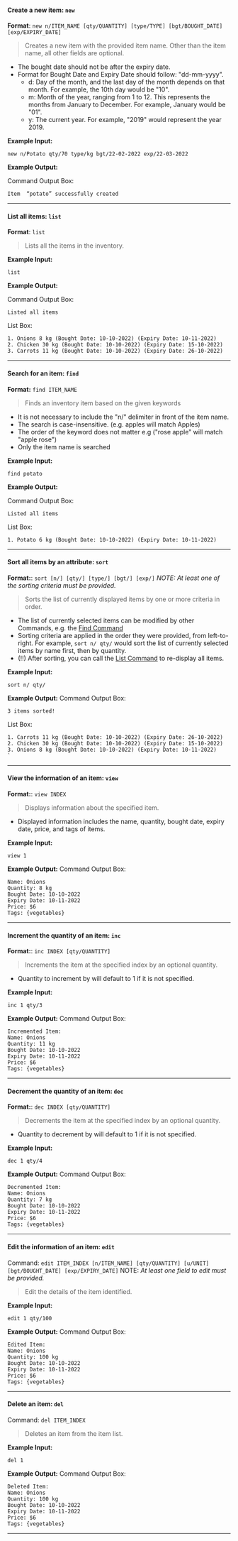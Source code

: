 <!-- markdownlint-disable-file first-line-h1 -->
#### Create a new item: `new`

<!-- TODO: YX -->
**Format**: `new n/ITEM_NAME [qty/QUANTITY] [type/TYPE] [bgt/BOUGHT_DATE] [exp/EXPIRY_DATE]`

> Creates a new item with the provided item name. Other than the item name, all other fields are optional.

* The bought date should not be after the expiry date. 
* Format for Bought Date and Expiry Date should follow: "dd-mm-yyyy".
  * d: Day of the month, and the last day of the month depends on that month. For example, the 10th day would be "10".
  * m: Month of the year, ranging from 1 to 12. This represents the months from January to December. For example, January would be "01".
  * y: The current year. For example, "2019" would represent the year 2019.  

**Example Input:**

```text
new n/Potato qty/70 type/kg bgt/22-02-2022 exp/22-03-2022
```

**Example Output:**

Command Output Box:
```text
Item  “potato” successfully created
```

---

#### List all items: `list`
<!-- TODO: YX (add price, remarks to displayed items) -->
**Format**: `list`

> Lists all the items in the inventory.

**Example Input:**

```text
list
```

**Example Output:**

Command Output Box:
```text
Listed all items
```

List Box:
```text
1. Onions 8 kg (Bought Date: 10-10-2022) (Expiry Date: 10-11-2022)
2. Chicken 30 kg (Bought Date: 10-10-2022) (Expiry Date: 15-10-2022)
3. Carrots 11 kg (Bought Date: 10-10-2022) (Expiry Date: 26-10-2022)
```


---

#### Search for an item: `find`
<!-- TODO: YX (ditto as list) -->
**Format:** `find ITEM_NAME`

> Finds an inventory item based on the given keywords
* It is not necessary to include the "n/" delimiter in front of the item name.
* The search is case-insensitive. (e.g. apples will match Apples)
* The order of the keyword does not matter e.g ("rose apple" will match "apple rose")
* Only the item name is searched


**Example Input:**

```text
find potato
```

**Example Output:**

Command Output Box:
```text
Listed all items
```

List Box:
```text
1. Potato 6 kg (Bought Date: 10-10-2022) (Expiry Date: 10-11-2022)
```
---

#### Sort all items by an attribute: `sort`
<!-- TODO: YX -->
**Format:**: `sort [n/] [qty/] [type/] [bgt/] [exp/]`
_NOTE: At least one of the sorting criteria must be provided._

> Sorts the list of currently displayed items by one or more criteria in order.
* The list of currently selected items can be modified by other Commands, e.g. the [Find Command](#Find)
* Sorting criteria are applied in the order they were provided, from left-to-right. For example, `sort n/ qty/` would sort the list of currently selected items by name first, then by quantity.
* (!!) After sorting, you can call the [List Command](#List) to re-display all items.

**Example Input:**
```text
sort n/ qty/
```

**Example Output:**
Command Output Box:
```text
3 items sorted!
```

List Box:
```text
1. Carrots 11 kg (Bought Date: 10-10-2022) (Expiry Date: 26-10-2022)
2. Chicken 30 kg (Bought Date: 10-10-2022) (Expiry Date: 15-10-2022)
3. Onions 8 kg (Bought Date: 10-10-2022) (Expiry Date: 10-11-2022)
`
```
---

#### View the information of an item: `view`
<!-- TODO: YX -->
**Format:**: `view INDEX`
> Displays information about the specified item.
* Displayed information includes the name, quantity, bought date, expiry date, price, and tags of items.

**Example Input:**
```text
view 1 
```

**Example Output:**
Command Output Box:
```text
Name: Onions
Quantity: 8 kg
Bought Date: 10-10-2022
Expiry Date: 10-11-2022
Price: $6
Tags: {vegetables}
```
---

#### Increment the quantity of an item: `inc`
**Format:**: `inc INDEX [qty/QUANTITY]`
> Increments the item at the specified index by an optional quantity. 
* Quantity to increment by will default to 1 if it is not specified.

**Example Input:**
```text
inc 1 qty/3
```

**Example Output:**
Command Output Box:
```text
Incremented Item: 
Name: Onions
Quantity: 11 kg
Bought Date: 10-10-2022
Expiry Date: 10-11-2022
Price: $6
Tags: {vegetables}
```
---

#### Decrement the quantity of an item: `dec`
**Format:**: `dec INDEX [qty/QUANTITY]`
> Decrements the item at the specified index by an optional quantity.
* Quantity to decrement by will default to 1 if it is not specified.

**Example Input:**
```text
dec 1 qty/4
```

**Example Output:**
Command Output Box:
```text
Decremented Item: 
Name: Onions
Quantity: 7 kg
Bought Date: 10-10-2022
Expiry Date: 10-11-2022
Price: $6
Tags: {vegetables}
```
---

#### Edit the information of an item: `edit`
<!-- TODO: YX -->
Command: `edit ITEM_INDEX [n/ITEM_NAME] [qty/QUANTITY] [u/UNIT] [bgt/BOUGHT_DATE] [exp/EXPIRY_DATE]`
NOTE: _At least one field to edit must be provided._

> Edit the details of the item identified.

**Example Input:**
```text
edit 1 qty/100
```

**Example Output:**
Command Output Box:
```text
Edited Item: 
Name: Onions
Quantity: 100 kg
Bought Date: 10-10-2022
Expiry Date: 10-11-2022
Price: $6
Tags: {vegetables}
```
---

#### Delete an item: `del`

Command: `del ITEM_INDEX`

> Deletes an item from the item list. 

**Example Input:**
```text
del 1
```

**Example Output:**
Command Output Box:
```text
Deleted Item:
Name: Onions
Quantity: 100 kg
Bought Date: 10-10-2022
Expiry Date: 10-11-2022
Price: $6
Tags: {vegetables}
```
---


